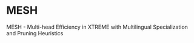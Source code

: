 # MESH
MESH - Multi-head Efficiency in XTREME with Multilingual Specialization and Pruning Heuristics
